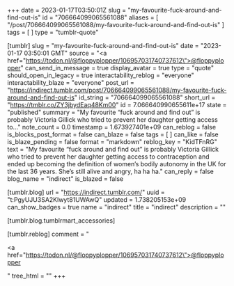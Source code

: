 +++
date = 2023-01-17T03:50:01Z
slug = "my-favourite-fuck-around-and-find-out-is"
id = "706664099065561088"
aliases = [ "/post/706664099065561088/my-favourite-fuck-around-and-find-out-is" ]
tags = [ ]
type = "tumblr-quote"

[tumblr]
slug = "my-favourite-fuck-around-and-find-out-is"
date = "2023-01-17 03:50:01 GMT"
source = "<a href=\"https://todon.nl/@floppyplopper/106957031740737612\">@floppyplopper</a>"
can_send_in_message = true
display_avatar = true
type = "quote"
should_open_in_legacy = true
interactability_reblog = "everyone"
interactability_blaze = "everyone"
post_url = "https://indirect.tumblr.com/post/706664099065561088/my-favourite-fuck-around-and-find-out-is"
id_string = "706664099065561088"
short_url = "https://tmblr.co/ZY3jbydEaq48Km00"
id = 7.066640990655611e+17
state = "published"
summary = "My favourite “fuck around and find out” is probably Victoria Gillick who tried to prevent her daughter getting access to..."
note_count = 0.0
timestamp = 1.673927401e+09
can_reblog = false
is_blocks_post_format = false
can_blaze = false
tags = [ ]
can_like = false
is_blaze_pending = false
format = "markdown"
reblog_key = "KidTFnRG"
text = "My favourite &ldquo;fuck around and find out&rdquo; is probably Victoria Gillick who tried to prevent her daughter getting access to contraception and ended up becoming the definition of women&rsquo;s bodily autonomy in the UK for the last 36 years. She&rsquo;s still alive and angry, ha ha ha."
can_reply = false
blog_name = "indirect"
is_blazed = false

[tumblr.blog]
url = "https://indirect.tumblr.com/"
uuid = "t:PgyUJU3SA2Klwyt81UWAwQ"
updated = 1.738205153e+09
can_show_badges = true
name = "indirect"
title = "indirect"
description = ""

[tumblr.blog.tumblrmart_accessories]

[tumblr.reblog]
comment = "<p><a href=\"https://todon.nl/@floppyplopper/106957031740737612\">@floppyplopper</a></p>"
tree_html = ""
+++
